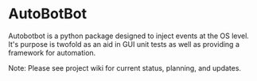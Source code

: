 # AutoBotBot
Autobotbot is a python package designed to inject events at the OS level.  It's purpose is twofold as an aid in GUI unit tests as well as providing a framework for automation.

Note: Please see project wiki for current status, planning, and updates.
